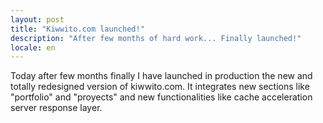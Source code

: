 ```yaml
---
layout: post
title: "Kiwwito.com launched!"
description: "After few months of hard work... Finally launched!"
locale: en
---
```


Today after few months finally I have launched in production the new and totally redesigned version of kiwwito.com. It integrates new sections like "portfolio" and "proyects" and new functionalities like cache acceleration server response layer.